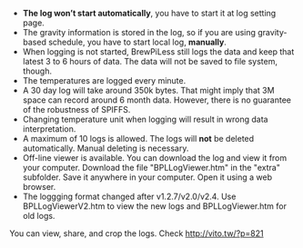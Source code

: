 * **The log won’t start automatically**, you have to start it at log setting page.
* The gravity information is stored in the log, so if you are using gravity-based schedule, you have to start local log, **manually**.
* When logging is not started, BrewPiLess still logs the data and keep that latest 3 to 6 hours of data. The data will not be saved to file system, though.
* The temperatures are logged every minute.
* A 30 day log will take around 350k bytes. That might imply that 3M space can record around 6 month data. However, there is no guarantee of the robustness of SPIFFS.
* Changing temperature unit when logging will result in wrong data interpretation.
* A maximum of 10 logs is allowed. The logs will **not** be deleted automatically. Manual deleting is necessary.
* Off-line viewer is available. You can download the log and view it from your computer. Download the file "BPLLogViewer.htm" in the "extra" subfolder. Save it anywhere in your computer. Open it using a web browser.
* The loggging format changed after v1.2.7/v2.0/v2.4. Use BPLLogViewerV2.htm to view the new logs and BPLLogViewer.htm for old logs.

You can view, share, and crop the logs. Check http://vito.tw/?p=821

